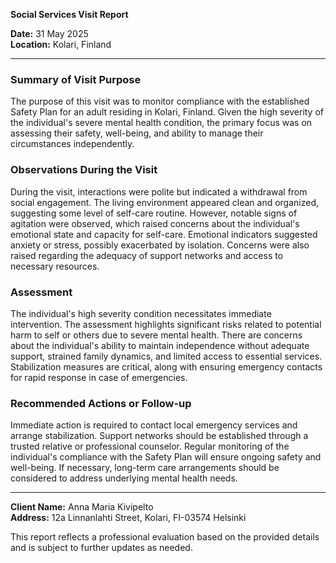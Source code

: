 

**Social Services Visit Report**

**Date:** 31 May 2025  
**Location:** Kolari, Finland  

---

### Summary of Visit Purpose  
The purpose of this visit was to monitor compliance with the established Safety Plan for an adult residing in Kolari, Finland. Given the high severity of the individual's severe mental health condition, the primary focus was on assessing their safety, well-being, and ability to manage their circumstances independently.

### Observations During the Visit  
During the visit, interactions were polite but indicated a withdrawal from social engagement. The living environment appeared clean and organized, suggesting some level of self-care routine. However, notable signs of agitation were observed, which raised concerns about the individual's emotional state and capacity for self-care. Emotional indicators suggested anxiety or stress, possibly exacerbated by isolation. Concerns were also raised regarding the adequacy of support networks and access to necessary resources.

### Assessment  
The individual's high severity condition necessitates immediate intervention. The assessment highlights significant risks related to potential harm to self or others due to severe mental health. There are concerns about the individual's ability to maintain independence without adequate support, strained family dynamics, and limited access to essential services. Stabilization measures are critical, along with ensuring emergency contacts for rapid response in case of emergencies.

### Recommended Actions or Follow-up  
Immediate action is required to contact local emergency services and arrange stabilization. Support networks should be established through a trusted relative or professional counselor. Regular monitoring of the individual's compliance with the Safety Plan will ensure ongoing safety and well-being. If necessary, long-term care arrangements should be considered to address underlying mental health needs.

---

**Client Name:** Anna Maria Kivipelto  
**Address:** 12a Linnanlahti Street, Kolari, FI-03574 Helsinki  

This report reflects a professional evaluation based on the provided details and is subject to further updates as needed.
